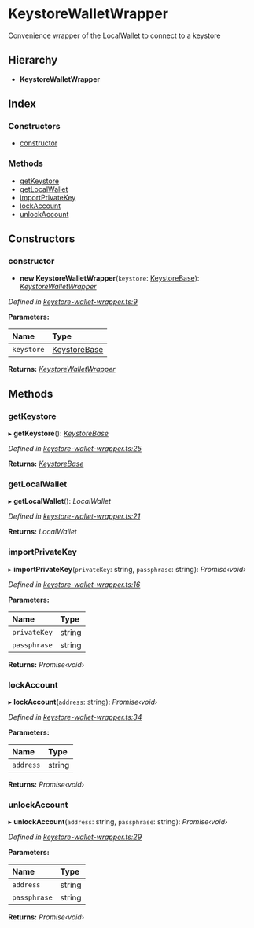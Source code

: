 # KeystoreWalletWrapper

Convenience wrapper of the LocalWallet to connect to a keystore

## Hierarchy

* **KeystoreWalletWrapper**

## Index

### Constructors

* [constructor](_keystore_wallet_wrapper_.keystorewalletwrapper.md#constructor)

### Methods

* [getKeystore](_keystore_wallet_wrapper_.keystorewalletwrapper.md#getkeystore)
* [getLocalWallet](_keystore_wallet_wrapper_.keystorewalletwrapper.md#getlocalwallet)
* [importPrivateKey](_keystore_wallet_wrapper_.keystorewalletwrapper.md#importprivatekey)
* [lockAccount](_keystore_wallet_wrapper_.keystorewalletwrapper.md#lockaccount)
* [unlockAccount](_keystore_wallet_wrapper_.keystorewalletwrapper.md#unlockaccount)

## Constructors

### constructor

+ **new KeystoreWalletWrapper**\(`keystore`: [KeystoreBase](_keystore_base_.keystorebase.md)\): [_KeystoreWalletWrapper_](_keystore_wallet_wrapper_.keystorewalletwrapper.md)

_Defined in_ [_keystore-wallet-wrapper.ts:9_](https://github.com/celo-org/celo-monorepo/blob/master/packages/sdk/keystores/src/keystore-wallet-wrapper.ts#L9)

**Parameters:**

| Name | Type |
| :--- | :--- |
| `keystore` | [KeystoreBase](_keystore_base_.keystorebase.md) |

**Returns:** [_KeystoreWalletWrapper_](_keystore_wallet_wrapper_.keystorewalletwrapper.md)

## Methods

### getKeystore

▸ **getKeystore**\(\): [_KeystoreBase_](_keystore_base_.keystorebase.md)

_Defined in_ [_keystore-wallet-wrapper.ts:25_](https://github.com/celo-org/celo-monorepo/blob/master/packages/sdk/keystores/src/keystore-wallet-wrapper.ts#L25)

**Returns:** [_KeystoreBase_](_keystore_base_.keystorebase.md)

### getLocalWallet

▸ **getLocalWallet**\(\): _LocalWallet_

_Defined in_ [_keystore-wallet-wrapper.ts:21_](https://github.com/celo-org/celo-monorepo/blob/master/packages/sdk/keystores/src/keystore-wallet-wrapper.ts#L21)

**Returns:** _LocalWallet_

### importPrivateKey

▸ **importPrivateKey**\(`privateKey`: string, `passphrase`: string\): _Promise‹void›_

_Defined in_ [_keystore-wallet-wrapper.ts:16_](https://github.com/celo-org/celo-monorepo/blob/master/packages/sdk/keystores/src/keystore-wallet-wrapper.ts#L16)

**Parameters:**

| Name | Type |
| :--- | :--- |
| `privateKey` | string |
| `passphrase` | string |

**Returns:** _Promise‹void›_

### lockAccount

▸ **lockAccount**\(`address`: string\): _Promise‹void›_

_Defined in_ [_keystore-wallet-wrapper.ts:34_](https://github.com/celo-org/celo-monorepo/blob/master/packages/sdk/keystores/src/keystore-wallet-wrapper.ts#L34)

**Parameters:**

| Name | Type |
| :--- | :--- |
| `address` | string |

**Returns:** _Promise‹void›_

### unlockAccount

▸ **unlockAccount**\(`address`: string, `passphrase`: string\): _Promise‹void›_

_Defined in_ [_keystore-wallet-wrapper.ts:29_](https://github.com/celo-org/celo-monorepo/blob/master/packages/sdk/keystores/src/keystore-wallet-wrapper.ts#L29)

**Parameters:**

| Name | Type |
| :--- | :--- |
| `address` | string |
| `passphrase` | string |

**Returns:** _Promise‹void›_


